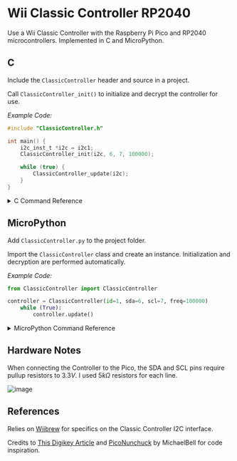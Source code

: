 # Wii Classic Controller RP2040
Use a Wii Classic Controller with the Raspberry Pi Pico and RP2040 microcontrollers. Implemented in C and MicroPython.

## C

Include the `ClassicController` header and source in a project.

Call `ClassicController_init()` to initialize and decrypt the controller for use.

*Example Code:*
```c
#include "ClassicController.h"

int main() {
    i2c_inst_t *i2c = i2c1;
    ClassicController_init(i2c, 6, 7, 100000);

    while (true) {
        ClassicController_update(i2c);
    }
}
```

<details>
<summary>C Command Reference</summary>
<br>

| Command | Description |
| --- | --- |
| `void ClassicController_init(i2c_inst_t *i2c, uint SDA, uint SCL, uint BAUDRATE)` | Initialize I2C connection, then Decrypt and Calibrate the controller |
| `void ClassicController_update(i2c_inst_t *i2c)` | Update the Button Values |
| `void ClassicController_calibrate(i2c_inst_t *i2c)` | Calibrate the Joysticks and Analog Triggers |
| `void ClassicController_button_report()` | Print a readable Input Report to the Console |
| `int ClassicController_joy_LX()` | Get value for Left Joystick x-axis $\in[-128,127]$ |
| `int ClassicController_joy_LY()` | Get value for Left Joystick y-axis $\in[-128,127]$ |
| `int ClassicController_joy_RX()` | Get value for Right Joystick x-axis $\in[-128,127]$ |
| `int ClassicController_joy_RY()` | Get value for Right Joystick y-axis $\in[-128,127]$ |
| `int ClassicController_LT_analog()` | Get value for Left Analog Trigger $\in[0,255]$ |
| `int ClassicController_RT_analog()` | Get value for Right Analog Trigger $\in[0,255]$ |
| `bool ClassicController_button_A()` | Get value for Face Button A |
| `bool ClassicController_button_B()` | Get value for Face Button B |
| `bool ClassicController_button_X()` | Get value for Face Button X |
| `bool ClassicController_button_Y()` | Get value for Face Button Y |
| `bool ClassicController_button_UP()`   | Get value for Directional Button UP |
| `bool ClassicController_button_DOWN()` | Get value for Directional Button DOWN |
| `bool ClassicController_button_LEFT()` | Get value for Directional Button LEFT |
| `bool ClassicController_button_RIGHT()`| Get value for Directional Button RIGHT |
| `bool ClassicController_button_ZL()` | Get value for Shoulder Button ZL |
| `bool ClassicController_button_ZR()` | Get value for Shoulder Button ZR |
| `bool ClassicController_button_LT()` | Get value for Shoulder Button L |
| `bool ClassicController_button_RT()` | Get value for Shoulder Button R |
| `bool ClassicController_button_START()` | Get value for START Button |
| `bool ClassicController_button_SELECT()` | Get value for SELECT Button |
| `bool ClassicController_button_HOME()` | Get value for HOME Button |

</details>


## MicroPython

Add `ClassicController.py` to the project folder.

Import the `ClassicController` class and create an instance. Initialization and decryption are performed automatically.

*Example Code:*
```python
from ClassicController import ClassicController

controller = ClassicController(id=1, sda=6, scl=7, freq=100000)
    while (True):
        controller.update()
```

<details>
<summary>MicroPython Command Reference</summary>
<br>

| Command | Description |
| --- | --- |
| `void ClassicController_init(i2c_inst_t *i2c, uint SDA, uint SCL, uint BAUDRATE)` | Initialize I2C connection, then Decrypt and Calibrate the controller |
| `update()` | Update the Button Values |
| `calibrate()` | Calibrate the Joysticks and Analog Triggers |
| `int joy_LX()` | Get value for Left Joystick x-axis $\in[-128,127]$ |
| `int joy_LY()` | Get value for Left Joystick y-axis $\in[-128,127]$ |
| `int joy_RX()` | Get value for Right Joystick x-axis $\in[-128,127]$ |
| `int joy_RY()` | Get value for Right Joystick y-axis $\in[-128,127]$ |
| `int trigger_L()` | Get value for Left Analog Trigger $\in[0,255]$ |
| `int trigger_R()` | Get value for Right Analog Trigger $\in[0,255]$ |
| `int button_A()` | Get value for Face Button A |
| `int button_B()` | Get value for Face Button B |
| `int button_X()` | Get value for Face Button X |
| `int button_Y()` | Get value for Face Button Y |
| `int button_UP()`   | Get value for Directional Button UP |
| `int button_DOWN()` | Get value for Directional Button DOWN |
| `int button_LEFT()` | Get value for Directional Button LEFT |
| `int button_RIGHT()`| Get value for Directional Button RIGHT |
| `int button_ZL()` | Get value for Shoulder Button ZL |
| `int button_ZR()` | Get value for Shoulder Button ZR |
| `int button_LT()` | Get value for Shoulder Button L |
| `int button_RT()` | Get value for Shoulder Button R |
| `int button_START()` | Get value for START Button |
| `int button_SELECT()` | Get value for SELECT Button |
| `int button_HOME()` | Get value for HOME Button |

</details>

## Hardware Notes

When connecting the Controller to the Pico, the SDA and SCL pins require pullup resistors to $3.3V$.
I used $5k\Omega$ resistors for each line.

![image](https://github.com/aGhandhii/wii-classic-controller-rp2040/assets/110639969/11e3e7a2-ff6f-4619-b1b0-60a964100337)


## References

Relies on [Wiibrew](https://wiibrew.org/wiki/Wiimote/Extension_Controllers/Classic_Controller) for specifics on the Classic Controller I2C interface.

Credits to [This Digikey Article](https://www.digikey.com/en/maker/projects/raspberry-pi-pico-rp2040-i2c-example-with-micropython-and-cc/47d0c922b79342779cdbd4b37b7eb7e2) and [PicoNunchuck](https://github.com/MichaelBell/PicoNunchuck) by MichaelBell for code inspiration.
